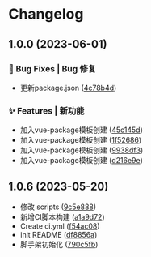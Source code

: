 # Changelog

## 1.0.0 (2023-06-01)


### 🐛 Bug Fixes | Bug 修复

* 更新package.json ([4c78b4d](https://github.com/UzumakiHan/mfex-project/commit/4c78b4dca8a0f09d3374923d35a2031e25846f46))


### ✨ Features | 新功能

* 加入vue-package模板创建 ([45c145d](https://github.com/UzumakiHan/mfex-project/commit/45c145d36fdbd7c54a004ff564c064f1dc0297f8))
* 加入vue-package模板创建 ([1f52686](https://github.com/UzumakiHan/mfex-project/commit/1f526868385a762b7cc88a56a755e6c9857bb99a))
* 加入vue-package模板创建 ([9938df3](https://github.com/UzumakiHan/mfex-project/commit/9938df3d2fb85daf2108aa2d4db08676fc645cee))
* 加入vue-package模板创建 ([d216e9e](https://github.com/UzumakiHan/mfex-project/commit/d216e9ef7cde62465b3e8958743dd4d5692e243d))

## 1.0.6 (2023-05-20)
* 修改 scripts ([9c5e888](https://github.com/UzumakiHan/mfex-project/commit/9c5e888))
* 新增CI脚本构建 ([a1a9d72](https://github.com/UzumakiHan/mfex-project/commit/a1a9d72))
* Create ci.yml ([f54ac08](https://github.com/UzumakiHan/mfex-project/commit/f54ac08))
* init README ([df8856a](https://github.com/UzumakiHan/mfex-project/commit/df8856a))
* 脚手架初始化 ([790c5fb](https://github.com/UzumakiHan/mfex-project/commit/790c5fb))
